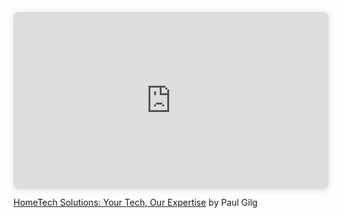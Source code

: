 <div style="position: relative; width: 100%; height: 0; padding-top: 56.2225%;
 padding-bottom: 0; box-shadow: 0 2px 8px 0 rgba(63,69,81,0.16); margin-top: 1.6em; margin-bottom: 0.9em; overflow: hidden;
 border-radius: 8px; will-change: transform;">
  <iframe loading="lazy" style="position: absolute; width: 100%; height: 100%; top: 0; left: 0; border: none; padding: 0;margin: 0;"
    src="https:&#x2F;&#x2F;www.canva.com&#x2F;design&#x2F;DAF8mkST488&#x2F;72-p01KpqKQtwZUlfFsRZA&#x2F;view?embed" allowfullscreen="allowfullscreen" allow="fullscreen">
  </iframe>
</div>
<a href="https:&#x2F;&#x2F;www.canva.com&#x2F;design&#x2F;DAF8mkST488&#x2F;72-p01KpqKQtwZUlfFsRZA&#x2F;view?utm_content=DAF8mkST488&amp;utm_campaign=designshare&amp;utm_medium=embeds&amp;utm_source=link" target="_blank" rel="noopener">HomeTech Solutions: Your Tech, Our Expertise</a> by Paul Gilg
